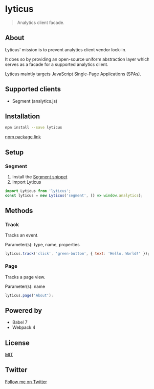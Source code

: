 # lyticus

> Analytics client facade.

## About

Lyticus' mission is to prevent analytics client vendor lock-in.

It does so by providing an open-source uniform abstraction layer which serves as a facade for a supported analytics client.

Lyticus maintly targets JavaScript Single-Page Applications (SPAs).

## Supported clients

- Segment (analytics.js)

## Installation

```bash
npm install --save lyticus
```

[npm package link](https://www.npmjs.com/package/lyticus)

## Setup

### Segment

1. Install the [Segment snippet](https://segment.com/docs/sources/website/analytics.js/quickstart/#step-1-copy-the-snippet)
2. Import Lyticus

```javascript
import Lyticus from 'lyticus';
const lyticus = new Lyticus('segment', () => window.analytics);
```

## Methods

### Track

Tracks an event.

Parameter(s): type, name, properties

```javascript
lyticus.track('click', 'green-button', { text: 'Hello, World!' });
```

### Page

Tracks a page view.

Parameter(s): name

```javascript
lyticus.page('About');
```

## Powered by

- Babel 7
- Webpack 4

## License

[MIT](http://opensource.org/licenses/MIT)

## Twitter

[Follow me on Twitter](https://twitter.com/KrolsBjorn)
